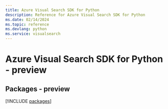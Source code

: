 ```yaml
---
title: Azure Visual Search SDK for Python
description: Reference for Azure Visual Search SDK for Python
ms.date: 02/14/2024
ms.topic: reference
ms.devlang: python
ms.service: visualsearch
---
```

# Azure Visual Search SDK for Python - preview
## Packages - preview
[!INCLUDE [packages](visual-search-index.md)]